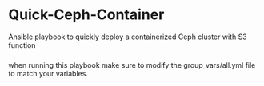 # Quick-Ceph-Container
Ansible playbook to quickly deploy a containerized Ceph cluster with S3 function

###
when running this playbook make sure to modify the group_vars/all.yml file to match your variables.
